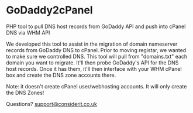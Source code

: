 # GoDaddy2cPanel
PHP tool to pull DNS host records from GoDaddy API and push into cPanel DNS via WHM API

We developed this tool to assist in the migration of domain nameserver records from GoDaddy DNS to cPanel. Prior to moving registar, we wanted to make sure we controlled DNS. This tool will pull from "domains.txt" each domain you want to migrate. It'll then probe GoDaddy's API for the DNS host records. Once it has them, it'll then interface with your WHM cPanel box and create the DNS zone accounts there.

Note: it doesn't create cPanel user/webhosting accounts. It will only create the DNS Zones!

Questions? support@considerit.co.uk
